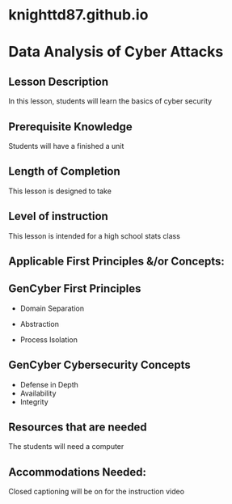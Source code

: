 # knighttd87.github.io
# Data Analysis of Cyber Attacks
## Lesson Description
In this lesson, students will learn the basics of cyber security
## Prerequisite Knowledge
Students will have a finished a unit
## Length of Completion
This lesson is designed to take
## Level of instruction
This lesson is intended for a high school stats class
## Applicable First Principles &/or Concepts:
## GenCyber First Principles
- Domain Separation
* Abstraction
+ Process Isolation
## GenCyber Cybersecurity Concepts
- Defense in Depth
- Availability
- Integrity
## Resources that are needed
The students will need a computer
## Accommodations Needed:
Closed captioning will be on for the instruction video

